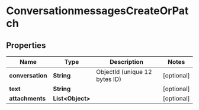 

# ConversationmessagesCreateOrPatch


## Properties

| Name | Type | Description | Notes |
|------------ | ------------- | ------------- | -------------|
|**conversation** | **String** | ObjectId (unique 12 bytes ID) |  [optional] |
|**text** | **String** |  |  [optional] |
|**attachments** | **List&lt;Object&gt;** |  |  [optional] |



